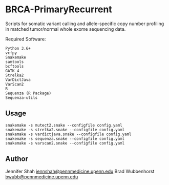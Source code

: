 # BRCA-PrimaryRecurrent


Scripts for somatic variant calling and allele-specific copy number profiling in matched tumor/normal whole exome sequencing data.

Required Software:

    Python 3.6+
    vcfpy
    Snakemake
    samtools
    bcftools
    GATK 4
    Strelka2
    VarDictJava
    VarScan2
    R
    Sequenza (R Package)
    Sequenza-utils

## Usage
```
snakemake -s mutect2.snake --configfile config.yaml
snakemake -s strelka2.snake --configfile config.yaml
snakemake -s vardictjava.snake --configfile config.yaml
snakemake -s sequenza.snake --configfile config.yaml
snakemake -s varscan2.snake --configfile config.yaml
```

## Author
Jennifer Shah
<jennshah@pennmedicine.upenn.edu>
Brad Wubbenhorst
<bwubb@pennmedicine.upenn.edu>
